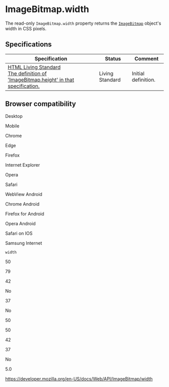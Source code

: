 # ImageBitmap.width

The read-only `ImageBitmap.width` property returns the [`ImageBitmap`](../imagebitmap) object's width in CSS pixels.

## Specifications

<table><thead><tr class="header"><th>Specification</th><th>Status</th><th>Comment</th></tr></thead><tbody><tr class="odd"><td><a href="https://html.spec.whatwg.org/multipage/webappapis.html#dom-imagebitmap-width">HTML Living Standard<br />
<span class="small">The definition of 'ImageBitmap.height' in that specification.</span></a></td><td><span class="spec-living">Living Standard</span></td><td>Initial definition.</td></tr></tbody></table>

## Browser compatibility

Desktop

Mobile

Chrome

Edge

Firefox

Internet Explorer

Opera

Safari

WebView Android

Chrome Android

Firefox for Android

Opera Android

Safari on IOS

Samsung Internet

`width`

50

79

42

No

37

No

50

50

42

37

No

5.0

<a href="https://developer.mozilla.org/en-US/docs/Web/API/ImageBitmap/width" class="_attribution-link">https://developer.mozilla.org/en-US/docs/Web/API/ImageBitmap/width</a>
